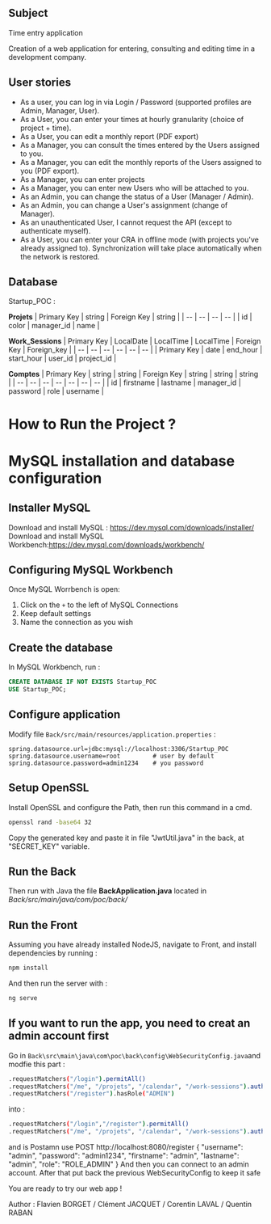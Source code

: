 ## Subject

Time entry application

Creation of a web application for entering, consulting and editing time in a development company.

## User stories

- As a user, you can log in via Login / Password (supported profiles are Admin, Manager, User).
- As a User, you can enter your times at hourly granularity (choice of project + time).
- As a User, you can edit a monthly report (PDF export)
- As a Manager, you can consult the times entered by the Users assigned to you.
- As a Manager, you can edit the monthly reports of the Users assigned to you (PDF export).
- As a Manager, you can enter projects
- As a Manager, you can enter new Users who will be attached to you.
- As an Admin, you can change the status of a User (Manager / Admin).
- As an Admin, you can change a User's assignment (change of Manager).
- As an unauthenticated User, I cannot request the API (except to authenticate myself).
- As a User, you can enter your CRA in offline mode (with projects you've already assigned to). Synchronization will take place automatically when the network is restored.

## Database

Startup_POC :

**Projets**
| Primary Key | string | Foreign Key | string |
| -- | -- | -- | -- |
| id | color | manager_id | name |

**Work_Sessions**
| Primary Key | LocalDate | LocalTime | LocalTime | Foreign Key | Foreign_key |
| -- | -- | -- | -- | -- | -- |
| Primary Key | date | end_hour | start_hour | user_id | project_id |

**Comptes**
| Primary Key | string | string | Foreign Key | string | string | string |
| -- | -- | -- | -- | -- | -- | -- |
| id | firstname | lastname | manager_id | password | role | username |


# How to Run the Project ?

# MySQL installation and database configuration

## Installer MySQL
Download and install MySQL : https://dev.mysql.com/downloads/installer/
Download and install MySQL Workbench:https://dev.mysql.com/downloads/workbench/

## Configuring MySQL Workbench
Once MySQL Worrbench is open:
1. Click on the `+` to the left of MySQL Connections
2. Keep default settings
3. Name the connection as you wish

## Create the database
In MySQL Workbench, run :
```sql
CREATE DATABASE IF NOT EXISTS Startup_POC
USE Startup_POC;
```

## Configure application
Modify file `Back/src/main/resources/application.properties` :
```properties
spring.datasource.url=jdbc:mysql://localhost:3306/Startup_POC
spring.datasource.username=root         # user by default
spring.datasource.password=admin1234    # you password
```
## Setup OpenSSL

Install OpenSSL and configure the Path, then run this command in a cmd.
``` bash
openssl rand -base64 32
```
Copy the generated key and paste it in file "JwtUtil.java" in the back, at "SECRET_KEY" variable.

## Run the Back

Then run with Java the file **BackApplication.java** located in *Back/src/main/java/com/poc/back/*

## Run the Front

Assuming you have already installed NodeJS, navigate to Front, and install dependencies by running :
```bash
npm install
```

And then run the server with :
```bash
ng serve
```
## If you want to run the app, you need to creat an admin account first

Go in `Back\src\main\java\com\poc\back\config\WebSecurityConfig.java`and modfie this part :
``` bash
.requestMatchers("/login").permitAll()
.requestMatchers("/me", "/projets", "/calendar", "/work-sessions").authenticated()
.requestMatchers("/register").hasRole("ADMIN")
```  
into : 
``` bash
.requestMatchers("/login","/register").permitAll()
.requestMatchers("/me", "/projets", "/calendar", "/work-sessions").authenticated()
```  
and is Postamn use 
POST http://localhost:8080/register
{
  "username": "admin",
  "password": "admin1234",
  "firstname": "admin",
  "lastname": "admin",
  "role": "ROLE_ADMIN"
}
And then you can connect to an admin account. After that put back the previous WebSecurityConfig to keep it safe 


You are ready to try our web app !

Author :   Flavien BORGET / Clément JACQUET / Corentin LAVAL / Quentin RABAN 
